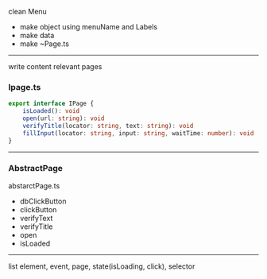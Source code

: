 clean Menu 
- make object using menuName and Labels 
- make data 
- make ~Page.ts 
---
write content relevant pages 

### Ipage.ts 

```typescript 
export interface IPage { 
	isLoaded(): void 
	open(url: string): void 
	verifyTitle(locator: string, text: string): void 
	fillInput(locator: string, input: string, waitTime: number): void 
}
```

---

### AbstractPage

abstarctPage.ts 
- dbClickButton
- clickButton
- verifyText 
- verifyTitle
- open 
- isLoaded

-----


list element, event, page, state(isLoading, click), selector 




